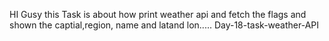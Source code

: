 HI Gusy this Task is about how print weather api and fetch the flags and shown the captial,region, name and latand lon..... Day-18-task-weather-API
